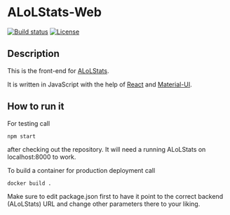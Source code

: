 # ALoLStats-Web

[![Build status](https://git.abyle.org/hps/alolstats-web/badges/master/pipeline.svg)](https://git.abyle.org/hps/alolstats-web/commits/master)
[![License](https://img.shields.io/badge/license-MIT-blue.svg)](/LICENSE)

## Description

This is the front-end for [ALoLStats](https://git.abyle.org/hps/alolstats).

It is written in JavaScript with the help of [React](https://reactjs.org/) and [Material-UI](https://material-ui.com/).

## How to run it

For testing call

```
npm start
```

after checking out the repository. It will need a running ALoLStats on localhost:8000 to work.

To build a container for production deployment call

```
docker build .
```

Make sure to edit package.json first to have it point to the correct backend (ALoLStats) URL and change other parameters there to your liking.
